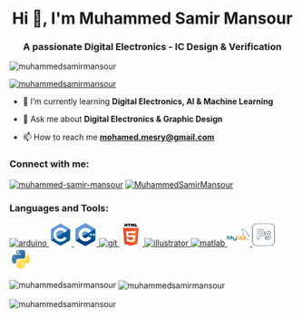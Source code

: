 <h1 align="center">Hi 👋, I'm Muhammed Samir Mansour</h1>
<h3 align="center">A passionate Digital Electronics - IC Design & Verification</h3>

<p align="left"> <img src="https://komarev.com/ghpvc/?username=muhammedsamirmansour&label=Profile%20views&color=0e75b6&style=flat" alt="muhammedsamirmansour" /> </p>

<p align="left"> <a href="https://github.com/ryo-ma/github-profile-trophy"><img src="https://github-profile-trophy.vercel.app/?username=muhammedsamirmansour" alt="muhammedsamirmansour" /></a> </p>

- 🌱 I’m currently learning **Digital Electronics, AI & Machine Learning**

- 💬 Ask me about **Digital Electronics & Graphic Design**

- 📫 How to reach me **mohamed.mesry@gmail.com**

<h3 align="left">Connect with me:</h3>
<p align="left">
<a href="https://linkedin.com/in/muhammed-samir-mansour" target="blank"><img align="center" src="https://raw.githubusercontent.com/rahuldkjain/github-profile-readme-generator/master/src/images/icons/Social/linked-in-alt.svg" alt="muhammed-samir-mansour" height="30" width="40" /></a>
<a href="https://fb.com/MuhammedSamirMansour" target="blank"><img align="center" src="https://raw.githubusercontent.com/rahuldkjain/github-profile-readme-generator/master/src/images/icons/Social/facebook.svg" alt="MuhammedSamirMansour" height="30" width="40" /></a>
</p>

<h3 align="left">Languages and Tools:</h3>
<p align="left"> <a href="https://www.arduino.cc/" target="_blank" rel="noreferrer"> <img src="https://cdn.worldvectorlogo.com/logos/arduino-1.svg" alt="arduino" width="40" height="40"/> </a> <a href="https://www.cprogramming.com/" target="_blank" rel="noreferrer"> <img src="https://raw.githubusercontent.com/devicons/devicon/master/icons/c/c-original.svg" alt="c" width="40" height="40"/> </a> <a href="https://www.w3schools.com/cpp/" target="_blank" rel="noreferrer"> <img src="https://raw.githubusercontent.com/devicons/devicon/master/icons/cplusplus/cplusplus-original.svg" alt="cplusplus" width="40" height="40"/> </a> <a href="https://git-scm.com/" target="_blank" rel="noreferrer"> <img src="https://www.vectorlogo.zone/logos/git-scm/git-scm-icon.svg" alt="git" width="40" height="40"/> </a> <a href="https://www.w3.org/html/" target="_blank" rel="noreferrer"> <img src="https://raw.githubusercontent.com/devicons/devicon/master/icons/html5/html5-original-wordmark.svg" alt="html5" width="40" height="40"/> </a> <a href="https://www.adobe.com/in/products/illustrator.html" target="_blank" rel="noreferrer"> <img src="https://www.vectorlogo.zone/logos/adobe_illustrator/adobe_illustrator-icon.svg" alt="illustrator" width="40" height="40"/> </a> <a href="https://www.mathworks.com/" target="_blank" rel="noreferrer"> <img src="https://upload.wikimedia.org/wikipedia/commons/2/21/Matlab_Logo.png" alt="matlab" width="40" height="40"/> </a> <a href="https://www.mysql.com/" target="_blank" rel="noreferrer"> <img src="https://raw.githubusercontent.com/devicons/devicon/master/icons/mysql/mysql-original-wordmark.svg" alt="mysql" width="40" height="40"/> </a> <a href="https://www.photoshop.com/en" target="_blank" rel="noreferrer"> <img src="https://raw.githubusercontent.com/devicons/devicon/master/icons/photoshop/photoshop-line.svg" alt="photoshop" width="40" height="40"/> </a> <a href="https://www.python.org" target="_blank" rel="noreferrer"> <img src="https://raw.githubusercontent.com/devicons/devicon/master/icons/python/python-original.svg" alt="python" width="40" height="40"/> </a> </p>

<p><img align="left" src="https://github-readme-stats.vercel.app/api/top-langs?username=muhammedsamirmansour&show_icons=true&locale=en&layout=compact" alt="muhammedsamirmansour" /></p>

<p>&nbsp;<img align="center" src="https://github-readme-stats.vercel.app/api?username=muhammedsamirmansour&show_icons=true&locale=en" alt="muhammedsamirmansour" /></p>

<p><img align="center" src="https://github-readme-streak-stats.herokuapp.com/?user=muhammedsamirmansour&" alt="muhammedsamirmansour" /></p>
